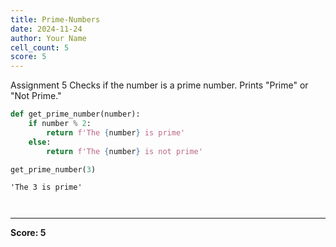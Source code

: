 ```yaml
---
title: Prime-Numbers
date: 2024-11-24
author: Your Name
cell_count: 5
score: 5
---
```


Assignment 5
Checks if the number is a prime number.
Prints "Prime" or "Not Prime."



```python
def get_prime_number(number):
    if number % 2:
        return f'The {number} is prime'
    else:
        return f'The {number} is not prime'
```


```python
get_prime_number(3)
```




    'The 3 is prime'




```python

```


```python

```


---
**Score: 5**
